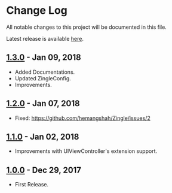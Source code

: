 # Change Log

All notable changes to this project will be documented in this file.

Latest release is available [here](https://github.com/hemangshah/Zingle/releases/latest).

## [1.3.0](https://github.com/hemangshah/Zingle/releases/tag/1.3.0) - Jan 09, 2018
- Added Documentations.
- Updated ZingleConfig.
- Improvements.

## [1.2.0](https://github.com/hemangshah/Zingle/releases/tag/1.2.0) - Jan 07, 2018
- Fixed: https://github.com/hemangshah/Zingle/issues/2

## [1.1.0](https://github.com/hemangshah/Zingle/releases/tag/1.1.0) - Jan 02, 2018
- Improvements with UIViewController's extension support.

## [1.0.0](https://github.com/hemangshah/Zingle/releases/tag/1.0.0) - Dec 29, 2017
- First Release.
